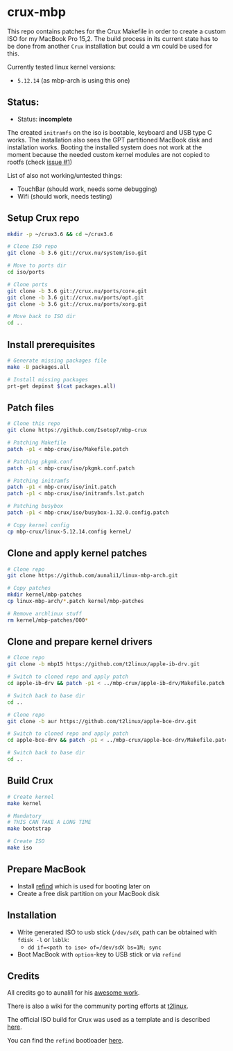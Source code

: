 # crux-mbp

This repo contains patches for the Crux Makefile in order to create a custom ISO for my MacBook Pro 15,2. The build process in its current state has to be done from another `Crux` installation but could a vm could be used for this.

Currently tested linux kernel versions: 

- `5.12.14` (as mbp-arch is using this one)

## Status:

- Status: **incomplete**

The created `initramfs` on the iso is bootable, keyboard and USB type C works. The installation also sees the GPT partitioned MacBook disk and installation works. Booting the installed system does not work at the moment because the needed custom kernel modules are not copied to rootfs (check [issue #1](https://github.com/Isotop7/mbp-crux/issues/1))

List of also not working/untested things:

- TouchBar (should work, needs some debugging)
- Wifi (should work, needs testing)

## Setup Crux repo

```bash
mkdir -p ~/crux3.6 && cd ~/crux3.6

# Clone ISO repo
git clone -b 3.6 git://crux.nu/system/iso.git

# Move to ports dir
cd iso/ports

# Clone ports
git clone -b 3.6 git://crux.nu/ports/core.git
git clone -b 3.6 git://crux.nu/ports/opt.git
git clone -b 3.6 git://crux.nu/ports/xorg.git

# Move back to ISO dir
cd ..
```

## Install prerequisites
```bash
# Generate missing packages file
make -B packages.all

# Install missing packages
prt-get depinst $(cat packages.all)
```

## Patch files

```bash
# Clone this repo
git clone https://github.com/Isotop7/mbp-crux

# Patching Makefile
patch -p1 < mbp-crux/iso/Makefile.patch

# Patching pkgmk.conf
patch -p1 < mbp-crux/iso/pkgmk.conf.patch

# Patching initramfs
patch -p1 < mbp-crux/iso/init.patch
patch -p1 < mbp-crux/iso/initramfs.lst.patch

# Patching busybox
patch -p1 < mbp-crux/iso/busybox-1.32.0.config.patch

# Copy kernel config
cp mbp-crux/linux-5.12.14.config kernel/
```

## Clone and apply kernel patches

```bash
# Clone repo
git clone https://github.com/aunali1/linux-mbp-arch.git

# Copy patches
mkdir kernel/mbp-patches
cp linux-mbp-arch/*.patch kernel/mbp-patches

# Remove archlinux stuff
rm kernel/mbp-patches/000*
```

## Clone and prepare kernel drivers

```bash
# Clone repo
git clone -b mbp15 https://github.com/t2linux/apple-ib-drv.git

# Switch to cloned repo and apply patch
cd apple-ib-drv && patch -p1 < ../mbp-crux/apple-ib-drv/Makefile.patch

# Switch back to base dir
cd ..

# Clone repo
git clone -b aur https://github.com/t2linux/apple-bce-drv.git

# Switch to cloned repo and apply patch
cd apple-bce-drv && patch -p1 < ../mbp-crux/apple-bce-drv/Makefile.patch

# Switch back to base dir
cd ..

```

## Build Crux

```bash
# Create kernel
make kernel

# Mandatory
# THIS CAN TAKE A LONG TIME
make bootstrap

# Create ISO
make iso
```


## Prepare MacBook

- Install [refind](https://www.rodsbooks.com/refind/) which is used for booting later on
- Create a free disk partition on your MacBook disk

## Installation

- Write generated ISO to usb stick (`/dev/sdX`, path can be obtained with `fdisk -l` or `lsblk`: 
  - `dd if=<path to iso> of=/dev/sdX bs=1M; sync`
- Boot MacBook with `option`-key to USB stick or via `refind`

## Credits

All credits go to aunali1 for his [awesome work](https://github.com/aunali1/linux-mbp-arch).

There is also a wiki for the community porting efforts at [t2linux](https://wiki.t2linux.org/).

The official ISO build for Crux was used as a template and is described [here](https://crux.nu/Wiki/OfficialISOBuildProcess).

You can find the `refind` bootloader [here](https://www.rodsbooks.com/refind/).
